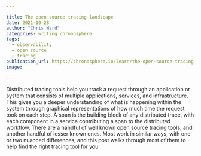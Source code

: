 ```yaml
---

title: The open source tracing landscape
date: 2021-10-28
author: "Chris Ward"
categories: writing chronosphere
tags: 
  - observability
  - open source
  - tracing
publication_url: https://chronosphere.io/learn/the-open-source-tracing-landscape/
image:

---
```


Distributed tracing tools help you track a request through an application or system that consists of multiple applications, services, and infrastructure. This gives you a deeper understanding of what is happening within the system through  graphical representations of how much time the request took on each step. A span is the building block of any distributed trace, with each component in a service contributing a span to the distributed workflow. There are a handful of well known open source tracing tools, and another handful of lesser known ones. Most work in similar ways, with one or two nuanced differences, and this post walks through most of them to help find the right tracing tool for you.